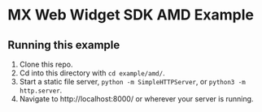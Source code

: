 # MX Web Widget SDK AMD Example

## Running this example

1. Clone this repo.
2. Cd into this directory with `cd example/amd/`.
3. Start a static file server, `python -m SimpleHTTPServer`, or `python3 -m
   http.server`.
4. Navigate to http://localhost:8000/ or wherever your server is running.
